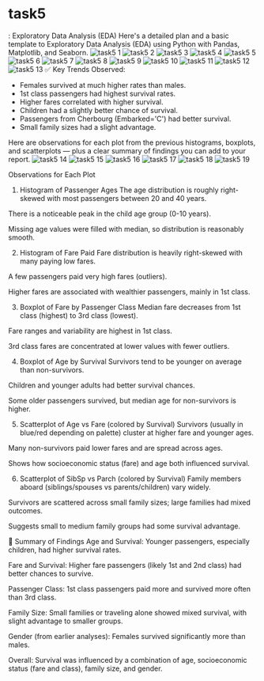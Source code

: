 # task5
: Exploratory Data Analysis (EDA)
Here's a detailed plan and a basic template to Exploratory Data Analysis (EDA) using Python with Pandas, Matplotlib, and Seaborn.
![task5 1](https://github.com/user-attachments/assets/2ec97665-36d8-4cab-8f7a-72b0c1be3da0)
![task5 2](https://github.com/user-attachments/assets/f4c87477-2f13-4fc1-a24b-72baef15695c)
![task5 3](https://github.com/user-attachments/assets/eaee6d32-c3e3-41d2-89f2-6200c2955fbc)
![task5 4](https://github.com/user-attachments/assets/50ed43ac-deda-4989-a20d-8acbb516b461)
![task5 5](https://github.com/user-attachments/assets/fff82a19-245f-4b91-89ab-d04857c354bc)
![task5 6](https://github.com/user-attachments/assets/2bb3a79d-069d-4a07-b16b-23c560bf44fd)
![task5 7](https://github.com/user-attachments/assets/b4065bda-ad9b-4592-ae18-64a0876128ed)
![task5 8](https://github.com/user-attachments/assets/dd3703e6-f6b4-4eb4-a934-33b63254fbf9)
![task5 9](https://github.com/user-attachments/assets/48e140a1-0e33-4cd7-a635-3d7b013d33e6)
![task5 10](https://github.com/user-attachments/assets/1110aed4-8dec-4beb-aa75-e16c94a80ab4)
![task5 11](https://github.com/user-attachments/assets/667ffe0a-b679-402e-8829-e1ad14e29f13)
![task5 12](https://github.com/user-attachments/assets/f0547b3b-831b-4dcf-af59-e410b6c79aab)
![task5 13](https://github.com/user-attachments/assets/446beefb-6fb0-46c0-be7c-dd103f736d51)
✅ Key Trends Observed:
- Females survived at much higher rates than males.
- 1st class passengers had highest survival rates.
- Higher fares correlated with higher survival.
- Children had a slightly better chance of survival.
- Passengers from Cherbourg (Embarked='C') had better survival.
- Small family sizes had a slight advantage.


 Here are observations for each plot from the previous histograms, boxplots, and scatterplots — plus a clear summary of findings you can add to your report.
 ![task5 14](https://github.com/user-attachments/assets/1b3b9052-5eab-42f0-94f7-827b1146b6a5)
 ![task5 15](https://github.com/user-attachments/assets/df3f715d-b1fd-46ee-94c0-b066dd9f6d9c)
 ![task5 16](https://github.com/user-attachments/assets/fd80f820-b84e-43d7-8968-e867d4b41a05)
![task5 17](https://github.com/user-attachments/assets/a44e7644-caba-4a0b-afd9-5c44eae369ad)
![task5 18](https://github.com/user-attachments/assets/7771cff0-3647-43e6-b191-8f82d544a725)
 ![task5 19](https://github.com/user-attachments/assets/ce780a2a-758d-480d-9c22-029b7f55bd96)


  Observations for Each Plot
1. Histogram of Passenger Ages
The age distribution is roughly right-skewed with most passengers between 20 and 40 years.

There is a noticeable peak in the child age group (0-10 years).

Missing age values were filled with median, so distribution is reasonably smooth.

2. Histogram of Fare Paid
Fare distribution is heavily right-skewed with many paying low fares.

A few passengers paid very high fares (outliers).

Higher fares are associated with wealthier passengers, mainly in 1st class.

3. Boxplot of Fare by Passenger Class
Median fare decreases from 1st class (highest) to 3rd class (lowest).

Fare ranges and variability are highest in 1st class.

3rd class fares are concentrated at lower values with fewer outliers.

4. Boxplot of Age by Survival
Survivors tend to be younger on average than non-survivors.

Children and younger adults had better survival chances.

Some older passengers survived, but median age for non-survivors is higher.

5. Scatterplot of Age vs Fare (colored by Survival)
Survivors (usually in blue/red depending on palette) cluster at higher fare and younger ages.

Many non-survivors paid lower fares and are spread across ages.

Shows how socioeconomic status (fare) and age both influenced survival.

6. Scatterplot of SibSp vs Parch (colored by Survival)
Family members aboard (siblings/spouses vs parents/children) vary widely.

Survivors are scattered across small family sizes; large families had mixed outcomes.

Suggests small to medium family groups had some survival advantage.

📝 Summary of Findings
Age and Survival: Younger passengers, especially children, had higher survival rates.

Fare and Survival: Higher fare passengers (likely 1st and 2nd class) had better chances to survive.

Passenger Class: 1st class passengers paid more and survived more often than 3rd class.

Family Size: Small families or traveling alone showed mixed survival, with slight advantage to smaller groups.

Gender (from earlier analyses): Females survived significantly more than males.

Overall: Survival was influenced by a combination of age, socioeconomic status (fare and class), family size, and gender.


















